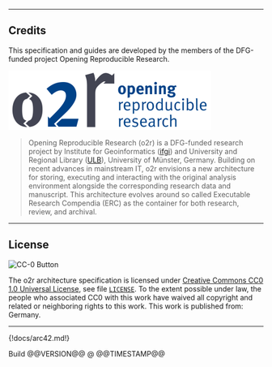 ------

## Credits

This specification and guides are developed by the members of the DFG-funded project Opening Reproducible Research.

[![Opening Reproducible Research](img/o2r-logo.png)](http://o2r.info)

> Opening Reproducible Research (o2r) is a DFG-funded research project by Institute for Geoinformatics ([ifgi](http://www.uni-muenster.de/Geoinformatics/)) and University and Regional Library ([ULB](https://www.ulb.uni-muenster.de/)), University of Münster, Germany. Building on recent advances in mainstream IT, o2r envisions a new architecture for storing, executing and interacting with the original analysis environment alongside the corresponding research data and manuscript. This architecture evolves around so called Executable Research Compendia (ERC) as the container for both research, review, and archival.

------

## License

![CC-0 Button](https://licensebuttons.net/p/zero/1.0/88x31.png)

The o2r architecture specification is licensed under [Creative Commons CC0 1.0 Universal License](https://creativecommons.org/publicdomain/zero/1.0/), see file [`LICENSE`](https://raw.githubusercontent.com/o2r-project/architecture/arc42/LICENSE).
To the extent possible under law, the people who associated CC0 with this work have waived all copyright and related or neighboring rights to this work.
This work is published from: Germany.

------

{!docs/arc42.md!}

<div class="buildinfo">Build @@VERSION@@ @ @@TIMESTAMP@@</div>